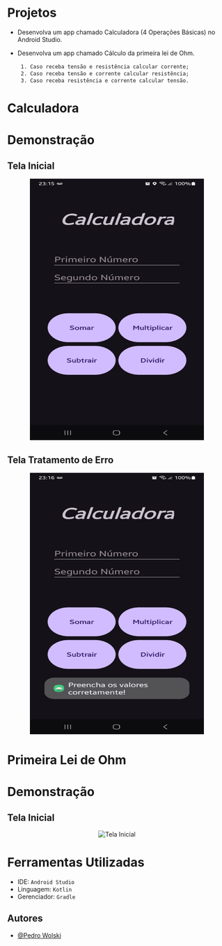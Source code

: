 # Projetos 

 - Desenvolva um app chamado Calculadora (4 Operações Básicas) no Android Studio.

 - Desenvolva um app chamado Cálculo da primeira lei de Ohm.

	    1. Caso receba tensão e resistência calcular corrente;
	    2. Caso receba tensão e corrente calcular resistência;
	    3. Caso receba resistência e corrente calcular tensão.

# Calculadora
# Demonstração

## Tela Inicial
<div align="center">
    <img src="PrintsCalculadora/1.jpg" alt="Tela Inicial" width="400" height="600"/>
</div>

## Tela Tratamento de Erro
<div align="center">
    <img src="PrintsCalculadora/7.jpg" alt="Tela Tratamento de Erro" width="400" height="600"/>
</div>

# Primeira Lei de Ohm
# Demonstração

## Tela Inicial
<div align="center">
    <img src="PrintsCalcOhm/telaInicial.jpg" alt="Tela Inicial" width="400" height="600"/>
</div>

# Ferramentas Utilizadas

- IDE: `Android Studio`
- Linguagem: `Kotlin`
- Gerenciador: `Gradle`

## Autores

- [@Pedro Wolski](https://www.github.com/IamPdrin)
